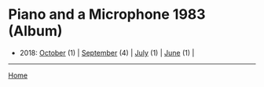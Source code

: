 # Piano and a Microphone 1983 (Album)

  * 2018: 
      [October](./piano-and-a-microphone-1983-album-2018-10.md) (1) | 
      [September](./piano-and-a-microphone-1983-album-2018-09.md) (4) | 
      [July](./piano-and-a-microphone-1983-album-2018-07.md) (1) | 
      [June](./piano-and-a-microphone-1983-album-2018-06.md) (1) | 

----

[Home](../)
